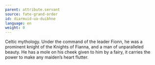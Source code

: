 ```yaml
---
parent: attribute.servant
source: fate-grand-order
id: diarmuid-ua-duibhne
language: en
weight: 0
---
```


Celtic mythology.
Under the command of the leader Fionn, he was a prominent knight of the Knights of Fianna, and a man of unparalleled beauty.
He has a mole on his cheek given to him by a fairy, it carries the power to make any maiden’s heart flutter.
